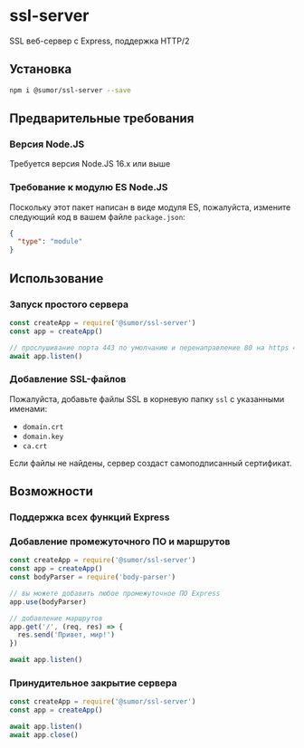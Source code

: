 # ssl-server

SSL веб-сервер с Express, поддержка HTTP/2

## Установка

```bash
npm i @sumor/ssl-server --save
```

## Предварительные требования

### Версия Node.JS

Требуется версия Node.JS 16.x или выше

### Требование к модулю ES Node.JS

Поскольку этот пакет написан в виде модуля ES, пожалуйста, измените следующий код в вашем файле `package.json`:

```json
{
  "type": "module"
}
```

## Использование

### Запуск простого сервера

```javascript
const createApp = require('@sumor/ssl-server')
const app = createApp()

// прослушивание порта 443 по умолчанию и перенаправление 80 на https 443
await app.listen()
```

### Добавление SSL-файлов

Пожалуйста, добавьте файлы SSL в корневую папку `ssl` с указанными именами:

- `domain.crt`
- `domain.key`
- `ca.crt`

Если файлы не найдены, сервер создаст самоподписанный сертификат.

## Возможности

### Поддержка всех функций Express

### Добавление промежуточного ПО и маршрутов

```javascript
const createApp = require('@sumor/ssl-server')
const app = createApp()
const bodyParser = require('body-parser')

// вы можете добавить любое промежуточное ПО Express
app.use(bodyParser)

// добавление маршрутов
app.get('/', (req, res) => {
  res.send('Привет, мир!')
})

await app.listen()
```

### Принудительное закрытие сервера

```javascript
const createApp = require('@sumor/ssl-server')
const app = createApp()

await app.listen()
await app.close()
```
